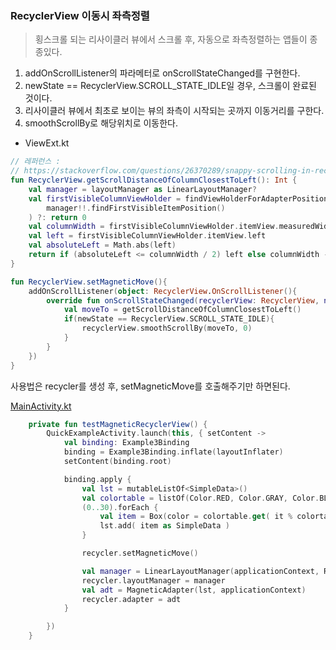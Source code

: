 ### RecyclerView 이동시 좌측정렬
> 횡스크롤 되는 리사이클러 뷰에서 스크롤 후, 자동으로 좌측정렬하는 앱들이 종종있다.

1. addOnScrollListener의 파라메터로 onScrollStateChanged를 구현한다.
2. newState == RecyclerView.SCROLL_STATE_IDLE일 경우, 스크롤이 완료된 것이다.
3. 리사이클러 뷰에서 최초로 보이는 뷰의 좌측이 시작되는 곳까지 이동거리를 구한다.
4. smoothScrollBy로 해당위치로 이동한다.

- ViewExt.kt
~~~kotlin
// 레퍼런스 :
// https://stackoverflow.com/questions/26370289/snappy-scrolling-in-recyclerview/33774983
fun RecyclerView.getScrollDistanceOfColumnClosestToLeft(): Int {
    val manager = layoutManager as LinearLayoutManager?
    val firstVisibleColumnViewHolder = findViewHolderForAdapterPosition(
        manager!!.findFirstVisibleItemPosition()
    ) ?: return 0
    val columnWidth = firstVisibleColumnViewHolder.itemView.measuredWidth
    val left = firstVisibleColumnViewHolder.itemView.left
    val absoluteLeft = Math.abs(left)
    return if (absoluteLeft <= columnWidth / 2) left else columnWidth - absoluteLeft
}

fun RecyclerView.setMagneticMove(){
    addOnScrollListener(object: RecyclerView.OnScrollListener(){
        override fun onScrollStateChanged(recyclerView: RecyclerView, newState: Int) {
            val moveTo = getScrollDistanceOfColumnClosestToLeft()
            if(newState == RecyclerView.SCROLL_STATE_IDLE){
                recyclerView.smoothScrollBy(moveTo, 0)
            }
        }
    })
}

~~~

사용법은 recycler를 생성 후, setMagneticMove를 호출해주기만 하면된다.

[MainActivity.kt](/app/src/main/java/oftenutilbox/viam/psw/Test/MainActivity.kt)
~~~kotlin
    private fun testMagneticRecyclerView() {
        QuickExampleActivity.launch(this, { setContent ->
            val binding: Example3Binding
            binding = Example3Binding.inflate(layoutInflater)
            setContent(binding.root)

            binding.apply {
                val lst = mutableListOf<SimpleData>()
                val colortable = listOf(Color.RED, Color.GRAY, Color.BLUE, Color.GREEN, Color.WHITE)
                (0..30).forEach {
                    val item = Box(color = colortable.get( it % colortable.size))
                    lst.add( item as SimpleData )
                }

                recycler.setMagneticMove()

                val manager = LinearLayoutManager(applicationContext, RecyclerView.HORIZONTAL, false)
                recycler.layoutManager = manager
                val adt = MagneticAdapter(lst, applicationContext)
                recycler.adapter = adt
            }

        })
    }
~~~
